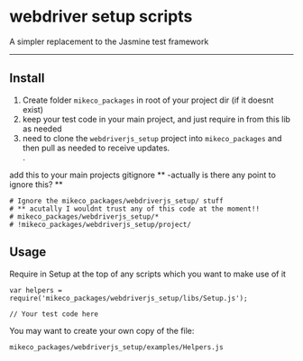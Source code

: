 # webdriver setup scripts
A simpler replacement to the Jasmine test framework

******

## Install

1. Create folder `mikeco_packages` in root of your project dir (if it doesnt exist)
2. keep your test code in your main project, and just require in from this lib as
needed
3. need to clone the `webdriverjs_setup` project into `mikeco_packages` and then pull
 as needed to receive updates.  
.  


add this to your main projects gitignore ** -actually is there any point to ignore this? **


```
# Ignore the mikeco_packages/webdriverjs_setup/ stuff 
# ** acutally I wouldnt trust any of this code at the moment!! 
# mikeco_packages/webdriverjs_setup/*
# !mikeco_packages/webdriverjs_setup/project/
```


## Usage

Require in Setup at the top of any scripts which you want to make use of it
```
var helpers = require('mikeco_packages/webdriverjs_setup/libs/Setup.js');

// Your test code here
```
You may want to create your own copy of the file: 
```
mikeco_packages/webdriverjs_setup/examples/Helpers.js
```
